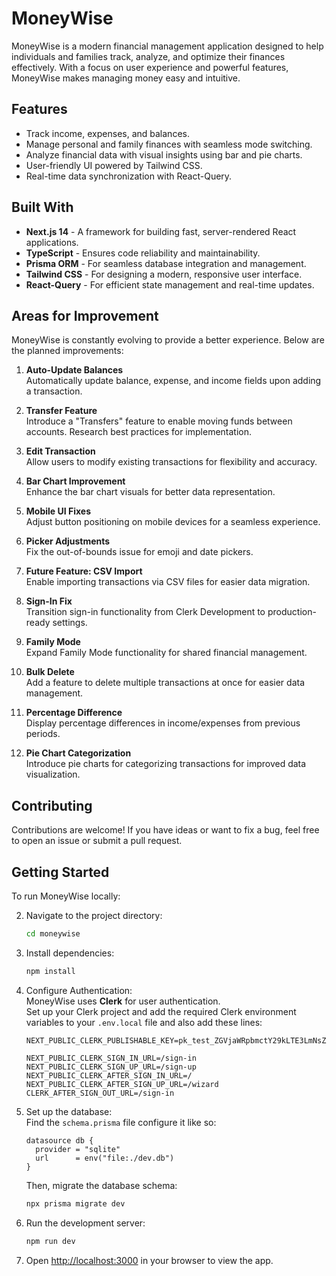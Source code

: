 # MoneyWise

MoneyWise is a modern financial management application designed to help individuals and families track, analyze, and optimize their finances effectively. With a focus on user experience and powerful features, MoneyWise makes managing money easy and intuitive.

## Features

- Track income, expenses, and balances.
- Manage personal and family finances with seamless mode switching.
- Analyze financial data with visual insights using bar and pie charts.
- User-friendly UI powered by Tailwind CSS.
- Real-time data synchronization with React-Query.

## Built With

- **Next.js 14** - A framework for building fast, server-rendered React applications.
- **TypeScript** - Ensures code reliability and maintainability.
- **Prisma ORM** - For seamless database integration and management.
- **Tailwind CSS** - For designing a modern, responsive user interface.
- **React-Query** - For efficient state management and real-time updates.

## Areas for Improvement

MoneyWise is constantly evolving to provide a better experience. Below are the planned improvements:

1. **Auto-Update Balances**  
   Automatically update balance, expense, and income fields upon adding a transaction.

2. **Transfer Feature**  
   Introduce a "Transfers" feature to enable moving funds between accounts. Research best practices for implementation.

3. **Edit Transaction**  
   Allow users to modify existing transactions for flexibility and accuracy.

4. **Bar Chart Improvement**  
   Enhance the bar chart visuals for better data representation.

5. **Mobile UI Fixes**  
   Adjust button positioning on mobile devices for a seamless experience.

6. **Picker Adjustments**  
   Fix the out-of-bounds issue for emoji and date pickers.

7. **Future Feature: CSV Import**  
   Enable importing transactions via CSV files for easier data migration.

8. **Sign-In Fix**  
   Transition sign-in functionality from Clerk Development to production-ready settings.

9. **Family Mode**  
   Expand Family Mode functionality for shared financial management.

10. **Bulk Delete**  
    Add a feature to delete multiple transactions at once for easier data management.

11. **Percentage Difference**  
    Display percentage differences in income/expenses from previous periods.

12. **Pie Chart Categorization**  
    Introduce pie charts for categorizing transactions for improved data visualization.

## Contributing

Contributions are welcome! If you have ideas or want to fix a bug, feel free to open an issue or submit a pull request.

## Getting Started

To run MoneyWise locally:

2. Navigate to the project directory:
   ```bash
   cd moneywise
   ```

3. Install dependencies:
   ```bash
   npm install
   ```
   
4. Configure Authentication:  
   MoneyWise uses **Clerk** for user authentication.  
   Set up your Clerk project and add the required Clerk environment variables to your `.env.local` file and also add these lines:  
   ```env
   NEXT_PUBLIC_CLERK_PUBLISHABLE_KEY=pk_test_ZGVjaWRpbmctY29kLTE3LmNsZXJrLmFjY291bnRzLmRldiQ

   NEXT_PUBLIC_CLERK_SIGN_IN_URL=/sign-in
   NEXT_PUBLIC_CLERK_SIGN_UP_URL=/sign-up
   NEXT_PUBLIC_CLERK_AFTER_SIGN_IN_URL=/
   NEXT_PUBLIC_CLERK_AFTER_SIGN_UP_URL=/wizard
   CLERK_AFTER_SIGN_OUT_URL=/sign-in
   ``` 
   

5. Set up the database:  
   Find the `schema.prisma` file configure it like so:  
   ```prisma
   datasource db {
     provider = "sqlite" 
     url      = env("file:./dev.db")
   }
   ```  
   Then, migrate the database schema:  
   ```bash
   npx prisma migrate dev
   ```

5. Run the development server:
   ```bash
   npm run dev
   ```

6. Open [http://localhost:3000](http://localhost:3000) in your browser to view the app.
